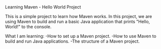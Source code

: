 Learning Maven - Hello World Project

This is a simple project to learn how Maven works. In this project, we are using Maven to build and run a basic Java application that prints "Hello, World!" to the console.

What I am learning:
-How to set up a Maven project.
-How to use Maven to build and run Java applications.
-The structure of a Maven project.
